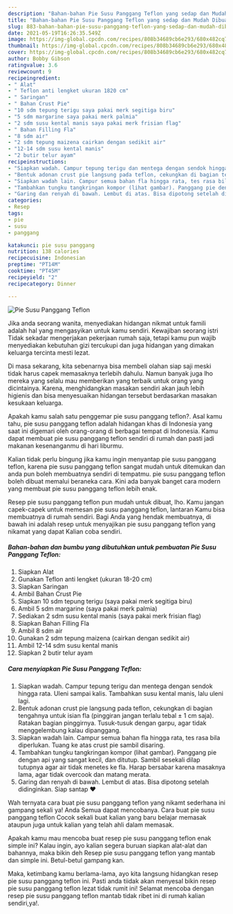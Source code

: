 ```yaml
---
description: "Bahan-bahan Pie Susu Panggang Teflon yang sedap dan Mudah Dibuat"
title: "Bahan-bahan Pie Susu Panggang Teflon yang sedap dan Mudah Dibuat"
slug: 883-bahan-bahan-pie-susu-panggang-teflon-yang-sedap-dan-mudah-dibuat
date: 2021-05-19T16:26:35.549Z
image: https://img-global.cpcdn.com/recipes/808b34689cb6e293/680x482cq70/pie-susu-panggang-teflon-foto-resep-utama.jpg
thumbnail: https://img-global.cpcdn.com/recipes/808b34689cb6e293/680x482cq70/pie-susu-panggang-teflon-foto-resep-utama.jpg
cover: https://img-global.cpcdn.com/recipes/808b34689cb6e293/680x482cq70/pie-susu-panggang-teflon-foto-resep-utama.jpg
author: Bobby Gibson
ratingvalue: 3.6
reviewcount: 9
recipeingredient:
- " Alat"
- " Teflon anti lengket ukuran 1820 cm"
- " Saringan"
- " Bahan Crust Pie"
- "10 sdm tepung terigu saya pakai merk segitiga biru"
- "5 sdm margarine saya pakai merk palmia"
- "2 sdm susu kental manis saya pakai merk frisian flag"
- " Bahan Filling Fla"
- "8 sdm air"
- "2 sdm tepung maizena cairkan dengan sedikit air"
- "12-14 sdm susu kental manis"
- "2 butir telur ayam"
recipeinstructions:
- "Siapkan wadah. Campur tepung terigu dan mentega dengan sendok hingga rata. Uleni sampai kalis. Tambahkan susu kental manis, lalu uleni lagi."
- "Bentuk adonan crust pie langsung pada teflon, cekungkan di bagian tengahnya untuk isian fla (pinggiran jangan terlalu tebal ± 1 cm saja). Ratakan bagian pinggirnya. Tusuk-tusuk dengan garpu, agar tidak menggelembung kalau dipanggang."
- "Siapkan wadah lain. Campur semua bahan fla hingga rata, tes rasa bila diperlukan. Tuang ke atas crust pie sambil disaring."
- "Tambahkan tungku tangkringan kompor (lihat gambar). Panggang pie dengan api yang sangat kecil, dan ditutup. Sambil sesekali dilap tutupnya agar air tidak menetes ke fla. Harap bersabar karena masaknya lama, agar tidak overcook dan matang merata."
- "Garing dan renyah di bawah. Lembut di atas. Bisa dipotong setelah didinginkan. Siap santap ❤"
categories:
- Resep
tags:
- pie
- susu
- panggang

katakunci: pie susu panggang 
nutrition: 138 calories
recipecuisine: Indonesian
preptime: "PT14M"
cooktime: "PT45M"
recipeyield: "2"
recipecategory: Dinner

---
```



![Pie Susu Panggang Teflon](https://img-global.cpcdn.com/recipes/808b34689cb6e293/680x482cq70/pie-susu-panggang-teflon-foto-resep-utama.jpg)

Jika anda seorang wanita, menyediakan hidangan nikmat untuk famili adalah hal yang mengasyikan untuk kamu sendiri. Kewajiban seorang istri Tidak sekadar mengerjakan pekerjaan rumah saja, tetapi kamu pun wajib menyediakan kebutuhan gizi tercukupi dan juga hidangan yang dimakan keluarga tercinta mesti lezat.

Di masa  sekarang, kita sebenarnya bisa membeli olahan siap saji meski tidak harus capek memasaknya terlebih dahulu. Namun banyak juga lho mereka yang selalu mau memberikan yang terbaik untuk orang yang dicintainya. Karena, menghidangkan masakan sendiri akan jauh lebih higienis dan bisa menyesuaikan hidangan tersebut berdasarkan masakan kesukaan keluarga. 



Apakah kamu salah satu penggemar pie susu panggang teflon?. Asal kamu tahu, pie susu panggang teflon adalah hidangan khas di Indonesia yang saat ini digemari oleh orang-orang di berbagai tempat di Indonesia. Kamu dapat membuat pie susu panggang teflon sendiri di rumah dan pasti jadi makanan kesenanganmu di hari liburmu.

Kalian tidak perlu bingung jika kamu ingin menyantap pie susu panggang teflon, karena pie susu panggang teflon sangat mudah untuk ditemukan dan anda pun boleh membuatnya sendiri di tempatmu. pie susu panggang teflon boleh dibuat memalui beraneka cara. Kini ada banyak banget cara modern yang membuat pie susu panggang teflon lebih enak.

Resep pie susu panggang teflon pun mudah untuk dibuat, lho. Kamu jangan capek-capek untuk memesan pie susu panggang teflon, lantaran Kamu bisa membuatnya di rumah sendiri. Bagi Anda yang hendak membuatnya, di bawah ini adalah resep untuk menyajikan pie susu panggang teflon yang nikamat yang dapat Kalian coba sendiri.

<!--inarticleads1-->

##### Bahan-bahan dan bumbu yang dibutuhkan untuk pembuatan Pie Susu Panggang Teflon:

1. Siapkan  Alat
1. Gunakan  Teflon anti lengket (ukuran 18-20 cm)
1. Siapkan  Saringan
1. Ambil  Bahan Crust Pie
1. Siapkan 10 sdm tepung terigu (saya pakai merk segitiga biru)
1. Ambil 5 sdm margarine (saya pakai merk palmia)
1. Sediakan 2 sdm susu kental manis (saya pakai merk frisian flag)
1. Siapkan  Bahan Filling Fla
1. Ambil 8 sdm air
1. Gunakan 2 sdm tepung maizena (cairkan dengan sedikit air)
1. Ambil 12-14 sdm susu kental manis
1. Siapkan 2 butir telur ayam




<!--inarticleads2-->

##### Cara menyiapkan Pie Susu Panggang Teflon:

1. Siapkan wadah. Campur tepung terigu dan mentega dengan sendok hingga rata. Uleni sampai kalis. Tambahkan susu kental manis, lalu uleni lagi.
1. Bentuk adonan crust pie langsung pada teflon, cekungkan di bagian tengahnya untuk isian fla (pinggiran jangan terlalu tebal ± 1 cm saja). Ratakan bagian pinggirnya. Tusuk-tusuk dengan garpu, agar tidak menggelembung kalau dipanggang.
1. Siapkan wadah lain. Campur semua bahan fla hingga rata, tes rasa bila diperlukan. Tuang ke atas crust pie sambil disaring.
1. Tambahkan tungku tangkringan kompor (lihat gambar). Panggang pie dengan api yang sangat kecil, dan ditutup. Sambil sesekali dilap tutupnya agar air tidak menetes ke fla. Harap bersabar karena masaknya lama, agar tidak overcook dan matang merata.
1. Garing dan renyah di bawah. Lembut di atas. Bisa dipotong setelah didinginkan. Siap santap ❤




Wah ternyata cara buat pie susu panggang teflon yang nikamt sederhana ini gampang sekali ya! Anda Semua dapat mencobanya. Cara buat pie susu panggang teflon Cocok sekali buat kalian yang baru belajar memasak ataupun juga untuk kalian yang telah ahli dalam memasak.

Apakah kamu mau mencoba buat resep pie susu panggang teflon enak simple ini? Kalau ingin, ayo kalian segera buruan siapkan alat-alat dan bahannya, maka bikin deh Resep pie susu panggang teflon yang mantab dan simple ini. Betul-betul gampang kan. 

Maka, ketimbang kamu berlama-lama, ayo kita langsung hidangkan resep pie susu panggang teflon ini. Pasti anda tiidak akan menyesal bikin resep pie susu panggang teflon lezat tidak rumit ini! Selamat mencoba dengan resep pie susu panggang teflon mantab tidak ribet ini di rumah kalian sendiri,ya!.

